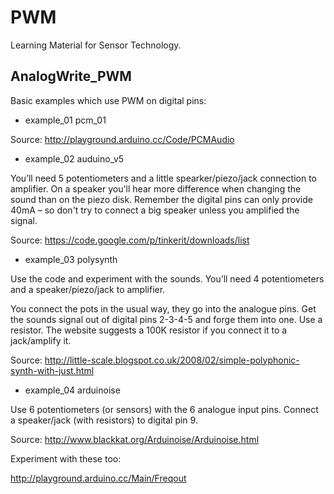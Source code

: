 # PWM

Learning Material for Sensor Technology.    

<!---
TODO
* check all code;
* make video demonstrations;
-->
	
## AnalogWrite_PWM

Basic examples which use PWM on digital pins:


* example_01 pcm_01

Source: http://playground.arduino.cc/Code/PCMAudio


* example_02 auduino_v5

You’ll need 5 potentiometers and a little spearker/piezo/jack connection to amplifier. On a speaker you'll hear more difference when changing the sound than on the piezo disk. Remember the digital pins can only provide 40mA – so don't try to connect a big speaker unless you amplified the signal. 

Source: https://code.google.com/p/tinkerit/downloads/list

* example_03 polysynth

Use the code and experiment with the sounds. You’ll need 4 potentiometers and a speaker/piezo/jack to amplifier.

You connect the pots in the usual way, they go into the analogue pins. Get the sounds signal out of digital pins 2-3-4-5 and forge them into one. Use a resistor. The website suggests a 100K resistor if you connect it to a jack/amplify it. 

Source: http://little-scale.blogspot.co.uk/2008/02/simple-polyphonic-synth-with-just.html
	
* example_04 arduinoise

Use 6 potentiometers (or sensors) with the 6 analogue input pins. 
Connect a speaker/jack (with resistors) to digital pin 9. 

Source: http://www.blackkat.org/Arduinoise/Arduinoise.html

Experiment with these too:

http://playground.arduino.cc/Main/Freqout

